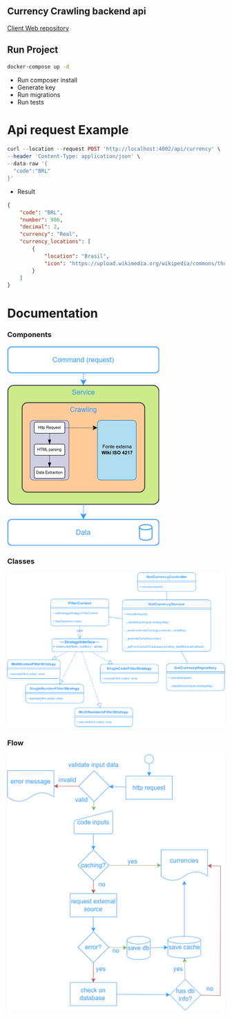 ## Currency Crawling backend  api

[Client Web repository](https://github.com/GYOVANNE/currency-crawler-web)


## Run Project

```sh
docker-compose up -d
```
 - Run composer install
 - Generate key
 - Run migrations
 - Run tests

# Api request Example

```php
curl --location --request POST 'http://localhost:4002/api/currency' \
--header 'Content-Type: application/json' \
--data-raw '{
  "code":"BRL"
}'

```
- Result

```json
{
    "code": "BRL",
    "number": 986,
    "decimal": 2,
    "currency": "Real",
    "currency_locations": [
        {
            "location": "Brasil",
            "icon": "https://upload.wikimedia.org/wikipedia/commons/thumb/0/05/Flag_of_Brazil.svg/22px-Flag_of_Brazil.svg.png"
        }
    ]
}
```
# Documentation

### Components

![Components](./docs/components.png)

 

### Classes

![Classes](./docs/classes.png)

### Flow

![Classes](./docs/flow.png)

